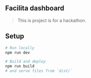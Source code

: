 ## Facilita dashboard

> This is project is for a hackathon.

## Setup

```sh
# Run locally
npm run dev

# Build and deploy
npm run build
# and serve files from `dist/`
```